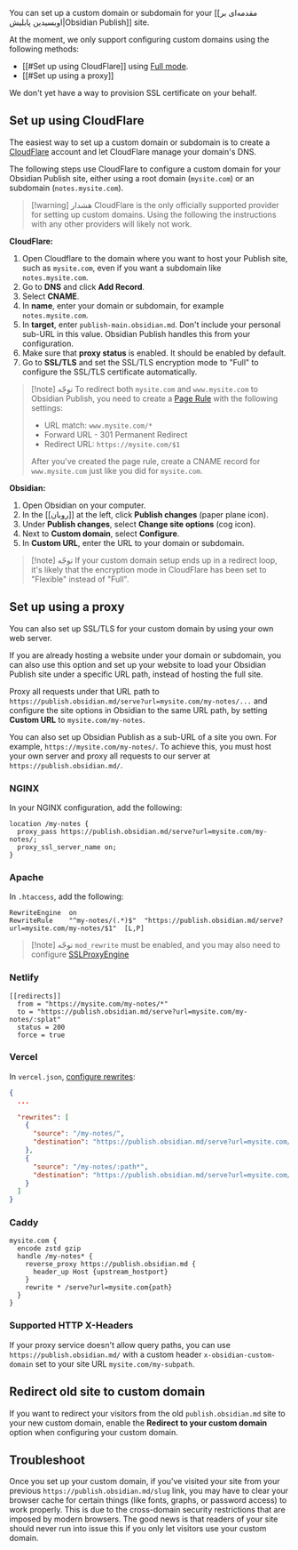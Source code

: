 You can set up a custom domain or subdomain for your [[مقدمه‌ای بر اوبسیدین پابلیش|Obsidian Publish]] site.

At the moment, we only support configuring custom domains using the following methods:

- [[#Set up using CloudFlare]] using [Full mode](https://developers.cloudflare.com/ssl/origin-configuration/ssl-modes/full/).
- [[#Set up using a proxy]]

We don't yet have a way to provision SSL certificate on your behalf.

## Set up using CloudFlare

The easiest way to set up a custom domain or subdomain is to create a [CloudFlare](https://cloudflare.com) account and let CloudFlare manage your domain's DNS.

The following steps use CloudFlare to configure a custom domain for your Obsidian Publish site, either using a root domain (`mysite.com`) or an subdomain (`notes.mysite.com`).

> [!warning] هشدار
> CloudFlare is the only officially supported provider for setting up custom domains. Using the following the instructions with any other providers will likely not work.

**CloudFlare:**

1. Open Cloudflare to the domain where you want to host your Publish site, such as `mysite.com`, even if you want a subdomain like `notes.mysite.com`.
2. Go to **DNS** and click **Add Record**.
3. Select **CNAME**.
4. In **name**, enter your domain or subdomain, for example `notes.mysite.com`.
5. In **target**, enter `publish-main.obsidian.md`. Don't include your personal sub-URL in this value. Obsidian Publish handles this from your configuration.
6. Make sure that **proxy status** is enabled. It should be enabled by default.
7. Go to **SSL/TLS** and set the SSL/TLS encryption mode to "Full" to configure the SSL/TLS certificate automatically.

> [!note] توجّه
> To redirect both `mysite.com` and `www.mysite.com` to Obsidian Publish, you need to create a [Page Rule](https://support.cloudflare.com/hc/en-us/articles/200172336-Creating-Page-Rules) with the following settings:
>
> - URL match: `www.mysite.com/*`
> - Forward URL - 301 Permanent Redirect
> - Redirect URL: `https://mysite.com/$1`
>
> After you've created the page rule, create a CNAME record for `www.mysite.com` just like you did for `mysite.com`.

**Obsidian:**

1. Open Obsidian on your computer.
2. In the [[روبان]] at the left, click **Publish changes** (paper plane icon).
3. Under **Publish changes**, select **Change site options** (cog icon).
4. Next to **Custom domain**, select **Configure**.
5. In **Custom URL**, enter the URL to your domain or subdomain.

> [!note] توجّه
> If your custom domain setup ends up in a redirect loop, it's likely that the encryption mode in CloudFlare has been set to "Flexible" instead of "Full".

## Set up using a proxy

You can also set up SSL/TLS for your custom domain by using your own web server.

If you are already hosting a website under your domain or subdomain, you can also use this option and set up your website to load your Obsidian Publish site under a specific URL path, instead of hosting the full site.

Proxy all requests under that URL path to `https://publish.obsidian.md/serve?url=mysite.com/my-notes/...` and configure the site options in Obsidian to the same URL path, by setting **Custom URL** to `mysite.com/my-notes`.

You can also set up Obsidian Publish as a sub-URL of a site you own. For example, `https://mysite.com/my-notes/`. To achieve this, you must host your own server and proxy all requests to our server at `https://publish.obsidian.md/`.

### NGINX

In your NGINX configuration, add the following:

```nginx
location /my-notes {
  proxy_pass https://publish.obsidian.md/serve?url=mysite.com/my-notes/;
  proxy_ssl_server_name on;
}
```

### Apache

In `.htaccess`, add the following:

```htaccess
RewriteEngine  on
RewriteRule    "^my-notes/(.*)$"  "https://publish.obsidian.md/serve?url=mysite.com/my-notes/$1"  [L,P]
```

> [!note] توجّه
> `mod_rewrite` must be enabled, and you may also need to configure [SSLProxyEngine](https://stackoverflow.com/questions/40938148/reverse-proxy-for-external-url-apache)

### Netlify

```plain
[[redirects]]
  from = "https://mysite.com/my-notes/*"
  to = "https://publish.obsidian.md/serve?url=mysite.com/my-notes/:splat"
  status = 200
  force = true
```

### Vercel

In `vercel.json`, [configure rewrites](https://vercel.com/docs/configuration#project/rewrites):

```json
{
  ...

  "rewrites": [
    {
      "source": "/my-notes/",
      "destination": "https://publish.obsidian.md/serve?url=mysite.com/my-notes"
    },
    {
      "source": "/my-notes/:path*",
      "destination": "https://publish.obsidian.md/serve?url=mysite.com/my-notes/:path*"
    }
  ]
}
```

### Caddy

```plain
mysite.com {
  encode zstd gzip
  handle /my-notes* {
    reverse_proxy https://publish.obsidian.md {
      header_up Host {upstream_hostport}
    }
    rewrite * /serve?url=mysite.com{path}
  }
}
```

### Supported HTTP X-Headers

If your proxy service doesn't allow query paths, you can use `https://publish.obsidian.md/` with a custom header `x-obsidian-custom-domain` set to your site URL `mysite.com/my-subpath`.

## Redirect old site to custom domain

If you want to redirect your visitors from the old `publish.obsidian.md` site to your new custom domain, enable the **Redirect to your custom domain** option when configuring your custom domain.

## Troubleshoot

Once you set up your custom domain, if you've visited your site from your previous `https://publish.obsidian.md/slug` link, you may have to clear your browser cache for certain things (like fonts, graphs, or password access) to work properly. This is due to the cross-domain security restrictions that are imposed by modern browsers. The good news is that readers of your site should never run into issue this if you only let visitors use your custom domain.
